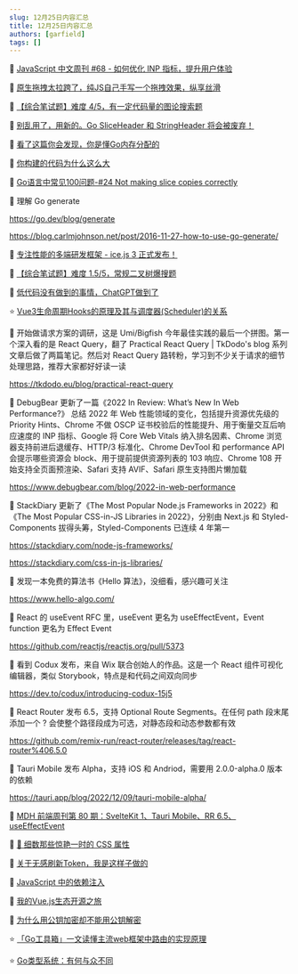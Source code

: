 ```yaml
---
slug: 12月25日内容汇总
title: 12月25日内容汇总
authors: [garfield]
tags: []
---
```


📒 [JavaScript 中文周刊 #68 - 如何优化 INP 指标，提升用户体验](https://mp.weixin.qq.com/s/dW85gK_5YkwLcj7TxUBHzg)

📒 [原生拖拽太拉跨了，纯JS自己手写一个拖拽效果，纵享丝滑](https://juejin.cn/post/7145447742515445791)

📒 [【综合笔试题】难度 4/5，有一定代码量的图论搜索题](https://mp.weixin.qq.com/s/KLLILNZOlIrrNaKPwORPsA)

📒 [别乱用了，用新的。Go SliceHeader 和 StringHeader 将会被废弃！](https://mp.weixin.qq.com/s/al5zXILiKnqnsh-XrLMB6A)

📒 [看了这篇你会发现，你是懂Go内存分配的](https://mp.weixin.qq.com/s/T4tk-sckA1oNcWIvp27MMA)

📒 [你构建的代码为什么这么大](https://juejin.cn/post/7179049172706787387)

📒 [Go语言中常见100问题-#24 Not making slice copies correctly](https://mp.weixin.qq.com/s/vZBePdCuKe12OMQOj6Rz4A)

📒 理解 Go generate

https://go.dev/blog/generate

https://blog.carlmjohnson.net/post/2016-11-27-how-to-use-go-generate/

📒 [专注性能的多端研发框架 - ice.js 3 正式发布！](https://mp.weixin.qq.com/s/o8XL71WPDHaui81O61QSoA)

📒 [【综合笔试题】难度 1.5/5，常规二叉树爆搜题](https://mp.weixin.qq.com/s/p9kHaJQdm3_zi9XlR7VFJg)

📒 [低代码没有做到的事情，ChatGPT做到了](https://mp.weixin.qq.com/s/AMXJpRJ9MU2_jg4utn18eg)

⭐️ [Vue3生命周期Hooks的原理及其与调度器(Scheduler)的关系](https://juejin.cn/post/7093880734246502414)

📒 开始做请求方案的调研，这是 Umi/Bigfish 今年最佳实践的最后一个拼图。第一个深入看的是 React Query，翻了 Practical React Query | TkDodo's blog 系列文章后做了两篇笔记。然后对 React Query 路转粉，学习到不少关于请求的细节处理思路，推荐大家都好好读一读

https://tkdodo.eu/blog/practical-react-query

📒 DebugBear 更新了一篇《2022 In Review: What’s New In Web Performance?》 总结 2022 年 Web 性能领域的变化，包括提升资源优先级的 Priority Hints、Chrome 不做 OSCP 证书校验后的性能提升、用于衡量交互后响应速度的 INP 指标、Google 将 Core Web Vitals 纳入排名因素、Chrome 浏览器支持前进后退缓存、HTTP/3 标准化、Chrome DevTool 和 performance API 会提示哪些资源会 block、用于提前提供资源列表的 103 响应、Chrome 108 开始支持全页面预渲染、Safari 支持 AVIF、Safari 原生支持图片懒加载

https://www.debugbear.com/blog/2022-in-web-performance

📒 StackDiary 更新了《The Most Popular Node.js Frameworks in 2022》和《The Most Popular CSS-in-JS Libraries in 2022》，分别由 Next.js 和 Styled-Components 拔得头筹，Styled-Components 已连续 4 年第一

https://stackdiary.com/node-js-frameworks/

https://stackdiary.com/css-in-js-libraries/

📒 发现一本免费的算法书《Hello 算法》，没细看，感兴趣可关注

https://www.hello-algo.com/

📒 React 的 useEvent RFC 里，useEvent 更名为 useEffectEvent，Event function 更名为 Effect Event

https://github.com/reactjs/reactjs.org/pull/5373

📒 看到 Codux 发布，来自 Wix 联合创始人的作品。这是一个 React 组件可视化编辑器，类似 Storybook，特点是和代码之间双向同步

https://dev.to/codux/introducing-codux-15j5

📒 React Router 发布 6.5，支持 Optional Route Segments。在任何 path 段末尾添加一个 ? 会使整个路径段成为可选，对静态段和动态参数都有效

https://github.com/remix-run/react-router/releases/tag/react-router%406.5.0

📒 Tauri Mobile 发布 Alpha，支持 iOS 和 Andriod，需要用 2.0.0-alpha.0 版本的依赖

https://tauri.app/blog/2022/12/09/tauri-mobile-alpha/

📒 [MDH 前端周刊第 80 期：SvelteKit 1、Tauri Mobile、RR 6.5、useEffectEvent](https://www.yuque.com/chencheng/mdh-weekly/gz7aeivrvmfq4p97)

📒 [🌼 细数那些惊艳一时的 CSS 属性](https://juejin.cn/post/7155780555554947102)

📒 [关于无感刷新Token，我是这样子做的](https://juejin.cn/post/7170278285274775560)

📒 [JavaScript 中的依赖注入](https://mp.weixin.qq.com/s/bZhumjAQLBETbxrhaO5pCw)

📒 [我的Vue.js生态开源之旅](https://mp.weixin.qq.com/s/FjbqsQl7g2aSMOhq_ivOhQ)

📒 [为什么用公钥加密却不能用公钥解密](https://mp.weixin.qq.com/s/YXVURw55G2hT7BtShdGG4A)

⭐️ [「Go工具箱」一文读懂主流web框架中路由的实现原理](https://mp.weixin.qq.com/s/cZ0fvVmUIrLKwlPFtetPKA)

⭐️ [Go类型系统：有何与众不同](https://mp.weixin.qq.com/s/H3iygMqDTRWv6h2VcgVeUg)
